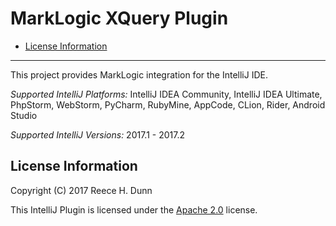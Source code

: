 # MarkLogic XQuery Plugin

- [License Information](#license-information)

----------

This project provides MarkLogic integration for the IntelliJ IDE.

_Supported IntelliJ Platforms:_ IntelliJ IDEA Community, IntelliJ IDEA Ultimate,
PhpStorm, WebStorm, PyCharm, RubyMine, AppCode, CLion, Rider, Android Studio

_Supported IntelliJ Versions:_ 2017.1 - 2017.2

## License Information

Copyright (C) 2017 Reece H. Dunn

This IntelliJ Plugin is licensed under the [Apache 2.0](LICENSE)
license.
